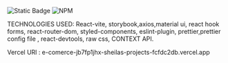 ![Static Badge](https://img.shields.io/badge/react-vite)   ![NPM](https://img.shields.io/npm/l/storybook)

TECHNOLOGIES USED:
React-vite, storybook,axios,material ui, react hook forms, react-router-dom, styled-components, eslint-plugin, prettier,prettier config file , react-devtools, raw css, CONTEXT API.

Vercel URl : e-comerce-jb7fp1jhx-sheilas-projects-fcfdc2db.vercel.app
